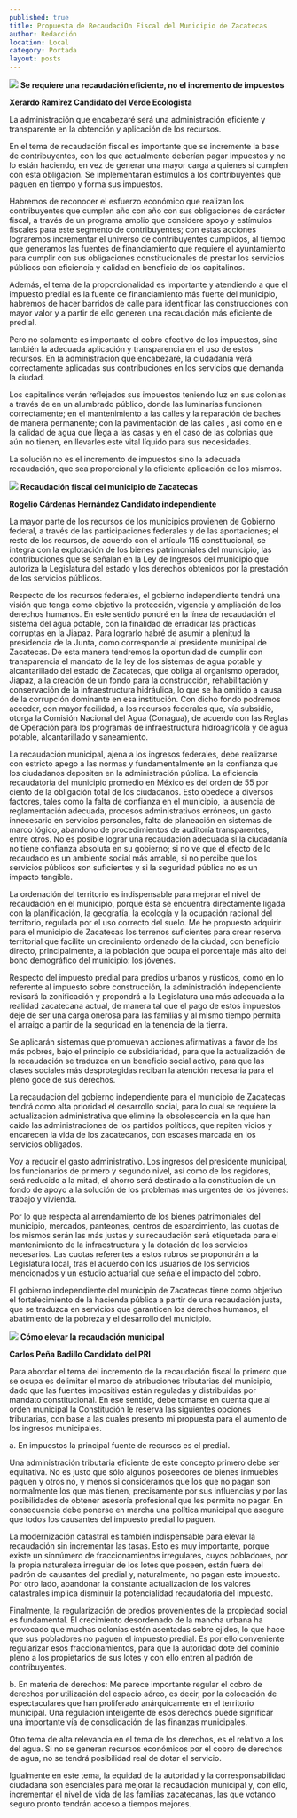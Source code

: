 ```yaml
---
published: true
title: Propuesta de RecaudaciOn Fiscal del Municipio de Zacatecas
author: Redacción
location: Local
category: Portada
layout: posts
---
```


![](http://i.imgur.com/qBQ476lm.jpg)
**Se requiere una recaudación eficiente, no el incremento de impuestos**

**Xerardo Ramírez
Candidato del Verde Ecologista**

La administración que encabezaré será una administración eficiente y transparente en la obtención y aplicación de los recursos.

En el tema de recaudación fiscal es importante que se incremente la base de contribuyentes, con los que actualmente deberían pagar impuestos y no lo están haciendo, en vez de generar una mayor carga a quienes si cumplen con esta obligación.
Se implementarán estímulos a los contribuyentes que paguen en tiempo y forma sus impuestos.

Habremos de reconocer el esfuerzo económico que realizan los contribuyentes que cumplen año con año con sus obligaciones de carácter fiscal, a través de un programa amplio que considere apoyo y estímulos fiscales para este segmento de contribuyentes; con estas acciones lograremos incrementar el universo de contribuyentes cumplidos, al tiempo que generamos las fuentes de financiamiento que requiere el ayuntamiento para cumplir con sus obligaciones constitucionales de prestar los servicios públicos con eficiencia y calidad en beneficio de los capitalinos.

Además, el tema de la proporcionalidad es importante y atendiendo a que el impuesto predial es la fuente de financiamiento más fuerte del municipio, habremos de hacer barridos de calle para identificar las construcciones con mayor valor y a partir de ello generen una recaudación más eficiente de predial.

Pero no solamente es importante el cobro efectivo de los impuestos, sino también la adecuada aplicación y transparencia en el uso de estos recursos. En la administración que encabezaré, la ciudadanía verá correctamente aplicadas sus contribuciones en los servicios que demanda la ciudad. 

Los capitalinos verán reflejados sus impuestos teniendo luz en sus colonias a través de en un alumbrado público, donde las luminarias funcionen correctamente; en el mantenimiento a las calles y la reparación de baches de manera permanente; con la pavimentación de las calles , así como en e la calidad de agua que llega a las casas y en el caso de las colonias que aún no tienen, en llevarles este vital líquido para sus necesidades.

La solución no es el incremento de impuestos sino la adecuada recaudación, que sea proporcional y la eficiente aplicación de los mismos.

![](http://i.imgur.com/lzH3xE7m.jpg)
**Recaudación fiscal del municipio de Zacatecas**

**Rogelio Cárdenas Hernández
Candidato independiente**

La mayor parte de los recursos de los municipios provienen de Gobierno federal, a través de las participaciones federales y de las aportaciones; el resto de los recursos, de acuerdo con el artículo 115 constitucional, se integra con la explotación de los bienes patrimoniales del municipio, las contribuciones que se señalan en la Ley de Ingresos del municipio que autoriza la Legislatura del estado y los derechos obtenidos por la prestación de los servicios públicos.

Respecto de los recursos federales, el gobierno independiente tendrá una visión que tenga como objetivo la protección, vigencia y ampliación de los derechos humanos.  En este sentido pondré en la línea de recaudación el sistema del agua potable, con la finalidad de erradicar las prácticas corruptas en la Jiapaz. Para lograrlo habré de asumir a plenitud la presidencia de la Junta, como corresponde al presidente municipal de Zacatecas. De esta manera tendremos la oportunidad de cumplir con transparencia el mandato de la ley de los sistemas de agua potable y alcantarillado del estado de Zacatecas, que obliga al organismo operador, Jiapaz, a la creación de un fondo para la construcción, rehabilitación y conservación de la infraestructura hidráulica, lo que se ha omitido a causa de la corrupción dominante en esa institución. Con dicho fondo podremos acceder, con mayor facilidad, a los recursos federales que, vía subsidio, otorga la Comisión Nacional del Agua (Conagua), de acuerdo con las Reglas de Operación para los programas de infraestructura hidroagrícola y de agua potable, alcantarillado y saneamiento.

La recaudación municipal, ajena a los ingresos federales, debe realizarse con estricto apego a las normas y fundamentalmente en la confianza que los ciudadanos depositen en la administración pública. La eficiencia recaudatoria del municipio promedio en México es del orden de 55 por ciento de la obligación total de los ciudadanos. Esto obedece a diversos factores, tales como la falta de confianza en el municipio, la ausencia de reglamentación adecuada, procesos administrativos erróneos, un gasto innecesario en servicios personales, falta de planeación en sistemas de marco lógico, abandono de procedimientos de auditoría transparentes, entre otros.
No es posible lograr una recaudación adecuada si la ciudadanía no tiene confianza absoluta en su gobierno; si no ve que el efecto de lo recaudado es un ambiente social más amable, si no percibe que los servicios públicos son suficientes y si la seguridad pública no es un impacto tangible.

La ordenación del territorio es indispensable para mejorar el nivel de recaudación en el municipio, porque ésta se encuentra directamente ligada con la planificación, la geografía, la ecología y la ocupación racional del territorio, regulada por el uso correcto del suelo. Me he propuesto adquirir para el municipio de Zacatecas los terrenos suficientes para crear reserva territorial que facilite un crecimiento ordenado de la ciudad, con beneficio directo, principalmente, a la población que ocupa el porcentaje más alto del bono demográfico del municipio: los jóvenes.

Respecto del impuesto predial para predios urbanos y rústicos, como en lo referente al impuesto sobre construcción, la administración independiente revisará la zonificación y propondrá a la Legislatura una más adecuada a la realidad zacatecana actual, de manera tal que el pago de estos impuestos deje de ser una carga onerosa para las familias y al mismo tiempo permita el arraigo a partir de la seguridad en la tenencia de la tierra.

Se aplicarán sistemas que promuevan acciones afirmativas a favor de los más pobres, bajo el principio de subsidiaridad, para que la actualización de la recaudación se traduzca en un beneficio social activo, para que las clases sociales más desprotegidas reciban la atención necesaria para el pleno goce de sus derechos.

La recaudación del gobierno independiente para el municipio de Zacatecas tendrá como alta prioridad el desarrollo social, para lo cual se requiere la actualización administrativa que elimine la obsolescencia en la que han caído las administraciones de los partidos políticos, que repiten vicios y encarecen la vida de los zacatecanos, con escases marcada en los servicios obligados.

Voy a reducir el gasto administrativo. Los ingresos del presidente municipal, los funcionarios de primero y segundo nivel, así como de los regidores, será reducido a la mitad, el ahorro será destinado a la constitución de un fondo de apoyo a la solución de los problemas más urgentes de los jóvenes: trabajo y vivienda.

Por lo que respecta al arrendamiento de los bienes patrimoniales del municipio, mercados, panteones, centros de esparcimiento, las cuotas de los mismos serán las más justas y su recaudación será etiquetada para el mantenimiento de la infraestructura y la dotación de los servicios necesarios. Las cuotas referentes a estos rubros se propondrán a la Legislatura local, tras el acuerdo con los usuarios de los servicios mencionados y un estudio actuarial que señale el impacto del cobro.

El gobierno independiente del municipio de Zacatecas tiene como objetivo el fortalecimiento de la hacienda pública a partir de una recaudación justa, que se traduzca en servicios que garanticen los derechos humanos, el abatimiento de la pobreza y el desarrollo del municipio.

![](http://i.imgur.com/CQePE4Im.jpg)
**Cómo elevar la recaudación municipal**

**Carlos Peña Badillo
Candidato del PRI**

Para abordar el tema del incremento de la recaudación fiscal lo primero que se ocupa es delimitar el marco de atribuciones tributarias del municipio, dado que las fuentes impositivas están reguladas y distribuidas por mandato constitucional.
En ese sentido, debe tomarse en cuenta que al orden municipal la Constitución le reserva las siguientes opciones tributarias, con base a las cuales presento mi propuesta para el aumento de los ingresos municipales.

a. En impuestos la principal fuente de recursos es el predial.

Una administración tributaria eficiente de este concepto primero debe ser equitativa.
No es justo que sólo algunos poseedores de bienes inmuebles paguen y otros no, y menos si consideramos que los que no pagan son normalmente los que más tienen, precisamente por sus influencias y por las posibilidades de obtener asesoría profesional que les permite no pagar. En consecuencia debe ponerse en marcha una política municipal que asegure que todos los causantes del impuesto predial lo paguen.

La modernización catastral es también indispensable para elevar la recaudación sin incrementar las tasas. Esto es muy importante, porque existe un sinnúmero de fraccionamientos irregulares, cuyos pobladores, por la propia naturaleza irregular de los lotes que poseen, están fuera del padrón de causantes del predial y, naturalmente, no pagan este impuesto. Por otro lado, abandonar la constante actualización de los valores catastrales implica disminuir la potencialidad recaudatoria del impuesto.

Finalmente, la regularización de predios provenientes de la propiedad social es fundamental. El crecimiento desordenado de la mancha urbana ha provocado que muchas colonias estén asentadas sobre ejidos, lo que hace que sus pobladores no paguen el impuesto predial. Es por ello conveniente regularizar esos fraccionamientos, para que la autoridad dote del dominio pleno a los propietarios de sus lotes y con ello entren al padrón de contribuyentes.

b. En materia de derechos:
Me parece importante regular el cobro de derechos por utilización del espacio aéreo, es decir, por la colocación de espectaculares que han proliferado anárquicamente en el territorio municipal. Una regulación inteligente de esos derechos puede significar una importante vía de consolidación de las finanzas municipales.

Otro tema de alta relevancia en el tema de los derechos, es el relativo a los del agua. Si no se generan recursos económicos por el cobro de derechos de agua, no se tendrá posibilidad real de dotar el servicio.

Igualmente en este tema, la equidad de la autoridad y la corresponsabilidad ciudadana son esenciales para mejorar la recaudación municipal y, con ello, incrementar el nivel de vida de las familias zacatecanas, las que votando seguro pronto tendrán acceso a tiempos mejores.
